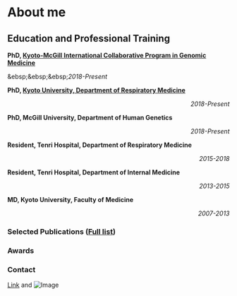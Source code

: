 # About me


## Education and Professional Training

**PhD, [Kyoto-McGill International Collaborative Program in Genomic Medicine](https://www.kyoto-mcgill.org)**

&ebsp;&ebsp;&ebsp;_2018-Present_

**PhD, [Kyoto University, Department of Respiratory Medicine](http://kukonai.com)**  <div style="text-align: right;">
_2018-Present_
</div>


**PhD, McGill University, Department of Human Genetics**  <div style="text-align: right;">
_2018-Present_
</div>


**Resident, Tenri Hospital, Department of Respiratory Medicine**  <div style="text-align: right;">
_2015-2018_
</div>


**Resident, Tenri Hospital, Department of Internal Medicine**  <div style="text-align: right;">
_2013-2015_
</div>


**MD, Kyoto University, Faculty of Medicine**  <div style="text-align: right;">
_2007-2013_
</div>



### Selected Publications ([Full list](https://scholar.google.com/citations?hl=ja&user=rWjHHf4AAAAJ))
  




### Awards

### Contact



[Link](url) and ![Image](src)

